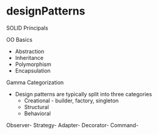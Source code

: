 # designPatterns

SOLID Principals

OO Basics
* Abstraction
* Inheritance
* Polymorphism
* Encapsulation

Gamma Categorization
* Design patterns are typically split into three categories
    * Creational - builder, factory, singleton
    * Structural
    * Behavioral

Observer-
Strategy-
Adapter-
Decorator-
Command-